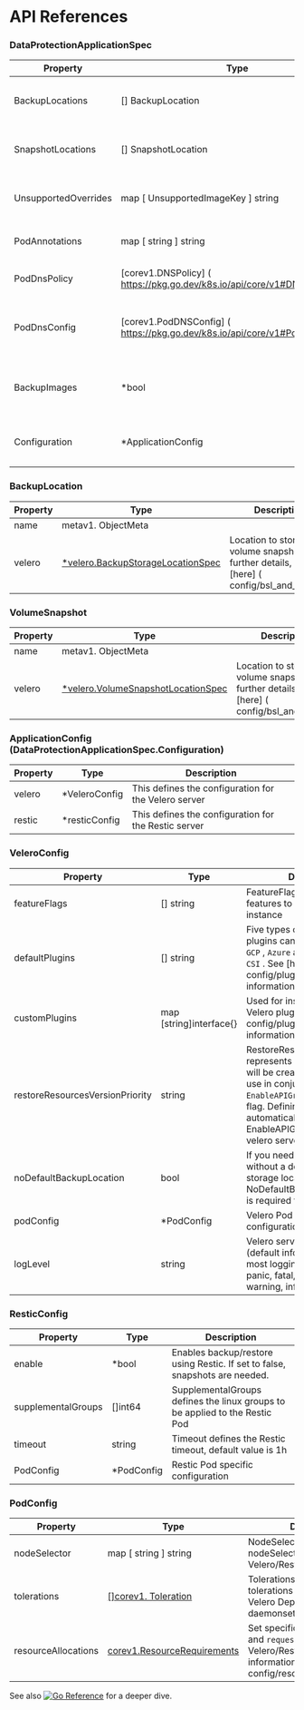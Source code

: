 <h1>API References</h1>

### DataProtectionApplicationSpec

| Property             | Type                                                                        | Description                                                                                                     |
|----------------------|-----------------------------------------------------------------------------|-----------------------------------------------------------------------------------------------------------------|
| BackupLocations      | [] BackupLocation                                                           | BackupLocations defines the list of desired configuration to use for BackupStorageLocations                     |
| SnapshotLocations      | [] SnapshotLocation                                                       | SnapshotLocations defines the list of desired configuration to use for VolumeSnapshotLocations                  |
| UnsupportedOverrides | map [ UnsupportedImageKey ] string                                          | UnsupportedOverrides can be used to override the deployed dependent images for development                      |
| PodAnnotations       | map [ string ] string                                                       | Used to add annotations to pods deployed by operator                                                            |
| PodDnsPolicy         | [corev1.DNSPolicy] ( https://pkg.go.dev/k8s.io/api/core/v1#DNSPolicy)       | DNSPolicy defines how a pod's DNS will be configured.                                                           |
| PodDnsConfig         | [corev1.PodDNSConfig] ( https://pkg.go.dev/k8s.io/api/core/v1#PodDNSConfig) | PodDNSConfig defines the DNS parameters of a pod in addition to those generated from DNSPolicy.                 |
| BackupImages         | *bool                                                                       | BackupImages is used to specify whether you want to deploy a registry for enabling backup and restore of images |
| Configuration        | *ApplicationConfig                                                          | Configuration is used to configure the data protection application's server config.                             |

### BackupLocation

| Property | Type                                                                                              | Description                                                                                    |
|----------|---------------------------------------------------------------------------------------------------|------------------------------------------------------------------------------------------------|
| name     | metav1. ObjectMeta                                                                                |                                                                                                |
| velero   | [*velero.BackupStorageLocationSpec](https://velero.io/docs/v1.6/api-types/backupstoragelocation/) | Location to store volume snapshots. For further details, see  [here] ( config/bsl_and_vsl.md). |

### VolumeSnapshot

| Property | Type                                                                                                | Description                                                                                    |
|----------|-----------------------------------------------------------------------------------------------------|------------------------------------------------------------------------------------------------|
| name     | metav1. ObjectMeta                                                                                  |                                                                                                |
| velero   | [*velero.VolumeSnapshotLocationSpec](https://velero.io/docs/v1.6/api-types/volumesnapshotlocation/) | Location to store volume snapshots. For further details, see  [here] ( config/bsl_and_vsl.md). |

### ApplicationConfig (DataProtectionApplicationSpec.Configuration)

| Property | Type          | Description                                          |
|----------|---------------|------------------------------------------------------|
| velero   | *VeleroConfig | This defines the configuration for the Velero server |
| restic   | *resticConfig | This defines the configuration for the Restic server |

### VeleroConfig

| Property                        | Type                    | Description                                                                                                                                                                                                                                              |
|---------------------------------|-------------------------|----------------------------------------------------------------------------------------------------------------------------------------------------------------------------------------------------------------------------------------------------------|
| featureFlags                    | [] string               | FeatureFlags defines the list of features to enable for Velero instance                                                                                                                                                                                  |
| defaultPlugins                  | [] string               | Five types of default Velero plugins can be installed:  `AWS` ,  `GCP` ,  `Azure`  and  `OpenShift` , and  `CSI` . See  [here] ( config/plugins.md) for further information.                                                                             |
| customPlugins                   | map [string]interface{} | Used for installation of custom Velero plugins. See  [here] ( config/plugins.md) for further information.                                                                                                                                                |
| restoreResourcesVersionPriority | string                  | RestoreResourceVersionPriority represents a configmap that will be created if defined for use in conjunction with `EnableAPIGroupVersions` feature flag. Defining this field automatically add EnableAPIGroupVersions to the velero server feature flag  |
| noDefaultBackupLocation         | bool                    | If you need to install Velero without a default backup storage location NoDefaultBackupLocation flag is required for confirmation                                                                                                                        |
| podConfig                       | *PodConfig              | Velero Pod specific configuration                                                                                                                                                                                                                        |
| logLevel                       | string              | Velero server’s log level (default info, use debug for the most logging). Valid options are panic, fatal, error, warn, warning, info, debug, trace                                                                                                                                                                                                                        |

### ResticConfig

| Property           | Type       | Description                                                                 |
|--------------------|------------|-----------------------------------------------------------------------------|
| enable             | *bool      | Enables backup/restore using Restic. If set to false, snapshots are needed. |
| supplementalGroups | []int64    | SupplementalGroups defines the linux groups to be applied to the Restic Pod |
| timeout            | string     | Timeout defines the Restic timeout, default value is 1h                     |
| PodConfig          | *PodConfig | Restic Pod specific configuration                                           |

### PodConfig

| Property            | Type                                                                                      | Description                                                                                                                               |
|---------------------|-------------------------------------------------------------------------------------------|-------------------------------------------------------------------------------------------------------------------------------------------|
| nodeSelector        | map [ string ] string                                                                     | NodeSelector defines the nodeSelector to be supplied to Velero/Restic podSpec                                                             |
| tolerations         | [[]corev1. Toleration](https://pkg.go.dev/k8s.io/api/core/v1#Toleration)                  | Tolerations defines the list of tolerations to be applied to Velero Deployment/Restic daemonset                                                             |
| resourceAllocations | [corev1.ResourceRequirements](https://pkg.go.dev/k8s.io/api/core/v1#ResourceRequirements) | Set specific resource  `limits`  and  `requests`  for the Velero/Restic pods. For more information, go  [here] ( config/resource_req_limits.md). |


See also [![Go Reference](https://pkg.go.dev/badge/github.com/openshift/oadp-operator.svg)](https://pkg.go.dev/github.com/openshift/oadp-operator) for a deeper dive.
